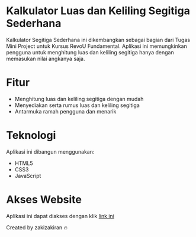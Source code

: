 # Kalkulator Luas dan Keliling Segitiga Sederhana

Kalkulator Segitiga Sederhana ini dikembangkan sebagai bagian dari Tugas Mini Project untuk Kursus RevoU Fundamental. Aplikasi ini memungkinkan pengguna untuk menghitung luas dan keliling segitiga hanya dengan memasukan nilai angkanya saja.

# Fitur

* Menghitung luas dan keliling segitiga dengan mudah
* Menyediakan serta rumus luas dan keliling segitiga
* Antarmuka ramah pengguna dan menarik

# Teknologi

Aplikasi ini dibangun menggunakan:
* HTML5
* CSS3
* JavaScript

# Akses Website

Aplikasi ini dapat diakses dengan klik [link ini](https://revou-fundamental-course.github.io/7-aug-23-zakizakiran/)

Created by zakizakiran 🔥
